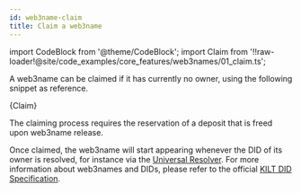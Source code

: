 ```yaml
---
id: web3name-claim
title: Claim a web3name
---
```


import CodeBlock from '@theme/CodeBlock';
import Claim from '!!raw-loader!@site/code_examples/core_features/web3names/01_claim.ts';

A web3name can be claimed if it has currently no owner, using the following snippet as reference.

<CodeBlock className="language-js">
  {Claim}
</CodeBlock>

The claiming process requires the reservation of a deposit that is freed upon web3name release.

Once claimed, the web3name will start appearing whenever the DID of its owner is resolved, for instance via the [Universal Resolver](https://dev.uniresolver.io/#did:kilt:4pZGzLSybfMsxB1DcpFNYmnqFv5QihbFb1zuSuuATqjRQv2g). For more information about web3names and DIDs, please refer to the official [KILT DID Specification](https://github.com/KILTprotocol/kilt-did-driver/blob/master/docs/did-spec/spec.md).